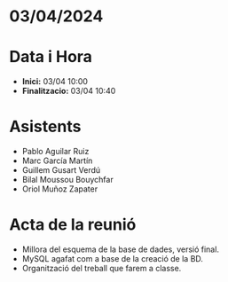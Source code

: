 # 03/04/2024

# Data i Hora
- **Inici:** 03/04 10:00
- **Finalitzacio:** 03/04 10:40


# Asistents

- Pablo Aguilar Ruiz
- Marc García Martín
- Guillem Gusart Verdú
- Bilal Moussou Bouychfar
- Oriol Muñoz Zapater

# Acta de la reunió

- Millora del esquema de la base de dades, versió final.
- MySQL agafat com a base de la creació de la BD. 
- Organització del treball que farem a classe. 
